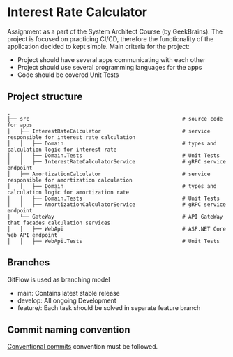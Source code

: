 # Interest Rate Calculator
Assignment as a part of the System Architect Course (by GeekBrains). The project is focused on practicing CI/CD, therefore the functionality of the application decided to kept simple. 
Main criteria for the project:
- Project should have several apps communicating with each other
- Project should use several programming languages for the apps
- Code should be covered Unit Tests

## Project structure
    .
    ├── src                                                 # source code for apps
    │   ├── InterestRateCalculator                          # service responsible for interest rate calculation
    │   │   ├── Domain                                      # types and calculation logic for interest rate
    │   │   ├── Domain.Tests                                # Unit Tests
    │   │   ├── InterestRateCalculatorService               # gRPC service endpoint
    │   ├── AmortizationCalculator                          # service responsible for amortization calculation
    │   │   ├── Domain                                      # types and calculation logic for amortization rate
    │   │   ├── Domain.Tests                                # Unit Tests
    │   │   ├── AmortizationCalculatorService               # gRPC service endpoint
    │   └── GateWay                                         # API GateWay that facades calculation services
    │   │   ├── WebApi                                      # ASP.NET Core Web API endpoint
    │   │   ├── WebApi.Tests                                # Unit Tests
    
## Branches
GitFlow is used as branching model
- main: Contains latest stable release 
- develop: All ongoing Development 
- feature/: Each task should be solved in separate feature branch 


## Commit naming convention
[Conventional commits](https://www.conventionalcommits.org/en/v1.0.0/) convention must be followed.
